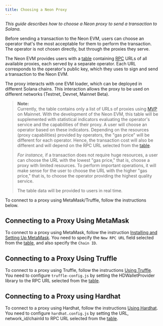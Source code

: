 ```yaml
---
title: Choosing a Neon Proxy
---
```


*This guide describes how to choose a Neon proxy to send a transaction to Solana.*

Before sending a transaction to the Neon EVM, users can choose an operator that's the most acceptable for them to perform the transaction. The operator is not chosen directly, but through the proxies they serve.

The Neon EVM provides users with a [table](clusters/neon_proxy_rpc_endpoints.md) containing [RPC](about/terminology.md#remote-procedure-call-rpc) URLs of all available proxies, each served by a separate operator. Each URL corresponds to the operator's public key, which they uses to sign and send a transaction to the Neon EVM.

The proxy interacts with one EVM loader, which can be deployed in different Solana chains. This interaction allows the proxy to be used on different networks (Testnet, Devnet, Mainnet Beta).

> **Note:**  
> Currently, the table contains only a list of URLs of proxies using [MVP](about/terminology.md#minimum-viable-product-mvp) on Mainnet. With the development of the Neon EVM, this table will be supplemented with statistical indicators evaluating the operator's service and the capabilities of their proxy. A user will choose an operator based on these indicators. Depending on the resources (proxy capabilities) provided by operators, the "gas price" will be different for each operator. Hence, the transaction cost will also be different and will depend on the RPC URL selected from the [table](clusters/neon_proxy_rpc_endpoints.md).
>
> *For instance,* if a transaction does not require huge resources, a user can choose the URL with the lowest "gas price," that is, choose a proxy with limited resources. To perform important operations, it will make sense for the user to choose the URL with the higher "gas price," that is, to choose the operator providing the highest quality service.
>
> The table data will be provided to users in real time.

To connect to a proxy using MetaMask/Truffle, follow the instructions below.

## Connecting to a Proxy Using MetaMask

To connect to a proxy using MetaMask, follow the instruction [Installing and Setting Up MetaMask](wallet/metamask_setup.md). You need to specify the `New RPC URL` field selected from the [table](clusters/neon_proxy_rpc_endpoints.md), and also specify the `Chain ID`.

## Connecting to a Proxy Using Truffle

To connect to a proxy using Truffle, follow the instructions [Using Truffle](developing/deploy_facilities/using_truffle.md). You need to configure `truffle-config.js` by setting the HDWalletProvider library to the RPC URL selected from the [table](clusters/neon_proxy_rpc_endpoints.md).

## Connecting to a Proxy using Hardhat

To connect to a proxy using Hardhat, follow the instructions [Using Hardhat](developing/deploy_facilities/using_hardhat.md). You need to configure `hardhat.config.js` by setting the URL, network_id/chainId to RPC URL selected from the [table](clusters/neon_proxy_rpc_endpoints.md).
